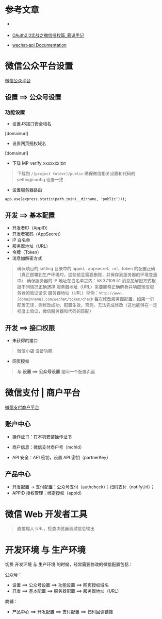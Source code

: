 # 参考文章

* [](https://cnodejs.org/topic/555fec114eb040084cfe5d15)

* [OAuth2.0实战之微信授权篇_慕课手记](https://www.imooc.com/article/17696)

* [wechat-api Documentation](http://doxmate.cool/node-webot/wechat-api/index.html#index_%E4%BA%A4%E6%B5%81%E7%BE%A4)


# 微信公众平台设置

[微信公众平台](https://mp.weixin.qq.com)

## 设置 ==> 公众号设置

### 功能设置

* 设置JS接口安全域名

[domainurl]

* 设置网页授权域名

[domainurl]

* 下载 MP_verify_xxxxxxx.txt

> 下载到 `/[project folder]/public`
> 确保微信相关设置和代码的 setting/config 设置一致

* 设置服务器路由

```
app.use(express.static(path.join(__dirname, 'public')));
```

## 开发 ==> 基本配置

* 开发者ID（AppID）
* 开发者密码（AppSecret）
* IP 白名单
* 服务器地址（URL）
* 令牌（Token）
* 消息加解密方式

> 确保项目的 setting 目录中的 appid、appsecret、url、token 的配置正确（真正部署到生产环境时，这些信息需要删除，并保存到服务器的环境变量中）
> 确保服务器的 IP 地址在白名单之内：58.37.109.51
> 消息加解密方式根据不同情况正确选择
> 服务器地址（URL）需要能够正确解析并响应微信服务器的验证请求
> 服务器地址（URL）举例：`http://www.[domainname].com/wechat/token/check`
> 每次修改服务器配置，如果一切配置无误，则修改成功，配置生效，否则，无法完成修改（这也能够在一定程度上验证，微信服务器和代码的匹配）

## 开发 ==> 接口权限

* 未获得的接口

> 微信小店
> 设备功能

* 网页授权

> 与 __设置 ==> 公众号设置__ 是同一个配置页面

# 微信支付 | 商户平台

[微信支付商户平台](https://pay.weixin.qq.com)

## 账户中心

* 操作证书：在本机安装操作证书

* 商户信息：微信支付商户号（mchId）

* API 安全：API 密钥，设置 API 密钥（partnerKey）

## 产品中心

* 开发配置 -> 支付配置：公众号支付（authcheck）；扫码支付（notifyUrl）；
* APPID 授权管理：绑定授权（appId）

# 微信 Web 开发者工具

> 直接输入 URL，检查浏览器调试信息输出

# 开发环境 与 生产环境

切换 开发环境 与 生产环境 的时候，经常需要修改的微信配置包括：

公众号：

* 设置 ==> 公众号设置 ==> 功能设置 ==> 网页授权域名
* 开发 ==> 基本配置 ==> 服务器配置 ==> 服务器地址（URL）

商铺：

* 产品中心 ==> 开发配置 ==> 支付配置 ==> 扫码回调链接
